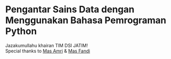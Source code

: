 # Pengantar Sains Data dengan Menggunakan Bahasa Pemrograman Python

Jazakumullahu khairan TIM DSI JATIM!<br>
Special thanks to <a href="https://www.linkedin.com/in/amri-muhaimin-b4723416a/">Mas Amri</a> & <a href="http://t.me/Ariantof">Mas Fandi</a>
